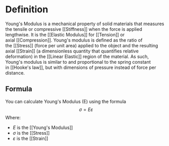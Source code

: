 # Definition
Young's Modulus is a mechanical property of solid materials that measures the tensile or compressive [[Stiffness]] when the force is applied lengthwise. It is the [[Elastic Modulus]] for [[Tension]] or axial [[Compression]]. Young's modulus is defined as the ratio of the [[Stress]] (force per unit area) applied to the object and the resulting axial [[Strain]] (a dimensionless quantity that quantifies relative deformation) in the [[Linear Elastic]] region of the material. As such, Young's modulus is similar to and proportional to the spring constant in [[Hooke's law]], but with dimensions of pressure instead of force per distance.
## Formula
You can calculate Young's Modulus (E) using the formula
$$
\sigma=E\varepsilon
$$
Where:
- $E$ is the [[Young's Modulus]]
- $\sigma$ is the [[Stress]]
- $\varepsilon$ is the [[Strain]]
